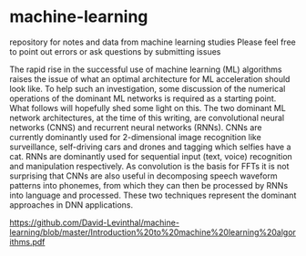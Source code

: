 # machine-learning
repository for notes and data from machine learning studies
Please feel free to point out errors or ask questions by submitting issues

The rapid rise in the successful use of machine learning (ML) algorithms raises the issue of what an optimal architecture for ML acceleration should look like. To help such an investigation, some discussion of the numerical operations of the dominant ML networks is required as a starting point. What follows will hopefully shed some light on this.
The two dominant ML network architectures, at the time of this writing, are convolutional neural networks (CNNS) and recurrent neural networks (RNNs). CNNs are currently dominantly used for 2-dimensional image recognition like surveillance, self-driving cars and drones and tagging which selfies have a cat. RNNs are dominantly used for sequential input (text, voice) recognition and manipulation respectively. As convolution is the basis for FFTs it is not surprising that CNNs are also useful in decomposing speech waveform patterns into phonemes, from which they can then be processed by RNNs into language and processed. These two techniques represent the dominant approaches in DNN applications.

https://github.com/David-Levinthal/machine-learning/blob/master/Introduction%20to%20machine%20learning%20algorithms.pdf


